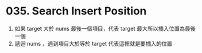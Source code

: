 # 035. Search Insert Position

1. 如果 target 大於 nums 最後一個項目，代表 target 最大所以插入位置為最後一個
2. 遞迴 nums ，遇到項目大於等於 target 代表這裡就是要插入的位置
